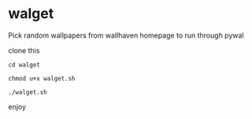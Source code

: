 # walget
Pick random wallpapers from wallhaven homepage to run through pywal

clone this

`cd walget`

`chmod u+x walget.sh`

`./walget.sh`

enjoy